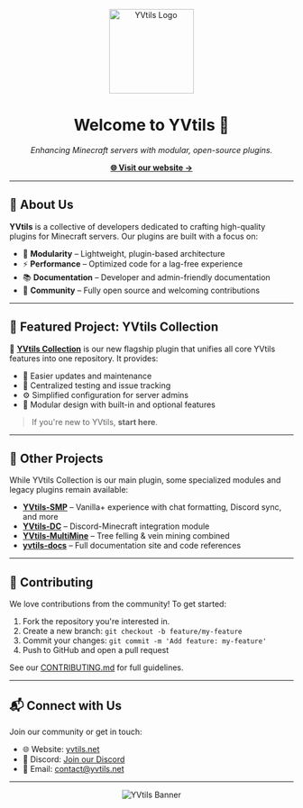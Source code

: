 <!-- Organization Logo -->
<p align="center">
  <img src="https://github.com/YVtils/.github/raw/main/assets/logo.png" alt="YVtils Logo" width="150" />
</p>

<h1 align="center">Welcome to YVtils 👋</h1>

<p align="center">
  <em>Enhancing Minecraft servers with modular, open-source plugins.</em>
</p>

<p align="center">
  <a href="https://yvtils.net"><strong>🌐 Visit our website →</strong></a>
</p>

---

## 🔧 About Us

**YVtils** is a collective of developers dedicated to crafting high-quality plugins for Minecraft servers. Our plugins are built with a focus on:

- 🧩 **Modularity** – Lightweight, plugin-based architecture
- ⚡ **Performance** – Optimized code for a lag-free experience
- 📚 **Documentation** – Developer and admin-friendly documentation
- 🤝 **Community** – Fully open source and welcoming contributions

---

## 🌟 Featured Project: YVtils Collection

🎉 **[YVtils Collection](https://github.com/YVtils/yvtils_collection)** is our new flagship plugin that unifies all core YVtils features into one repository. It provides:

- 🔄 Easier updates and maintenance
- 🧪 Centralized testing and issue tracking
- ⚙️ Simplified configuration for server admins
- 🔌 Modular design with built-in and optional features

> If you're new to YVtils, **start here**.

---

## 🧰 Other Projects

While YVtils Collection is our main plugin, some specialized modules and legacy plugins remain available:

- [**YVtils-SMP**](https://github.com/YVtils/YVtils-SMP) – Vanilla+ experience with chat formatting, Discord sync, and more
- [**YVtils-DC**](https://github.com/YVtils/YVtils-DC) – Discord-Minecraft integration module
- [**YVtils-MultiMine**](https://github.com/YVtils/YVtils-MultiMine) – Tree felling & vein mining combined
- [**yvtils-docs**](https://github.com/YVtils/yvtils-docs) – Full documentation site and code references

---

## 🤝 Contributing

We love contributions from the community! To get started:

1. Fork the repository you're interested in.
2. Create a new branch: `git checkout -b feature/my-feature`
3. Commit your changes: `git commit -m 'Add feature: my-feature'`
4. Push to GitHub and open a pull request

See our [CONTRIBUTING.md](https://github.com/YVtils/.github/blob/main/CONTRIBUTING.md) for full guidelines.

---

## 📬 Connect with Us

Join our community or get in touch:

- 🌐 Website: [yvtils.net](https://yvtils.net)
- 💬 Discord: [Join our Discord](https://yvtils.net/yvtils/support)
- 📧 Email: [contact@yvtils.net](mailto:contact@yvtils.net)

---

<p align="center">
  <img src="https://github.com/YVtils/.github/raw/main/assets/banner.png" alt="YVtils Banner" />
</p>
